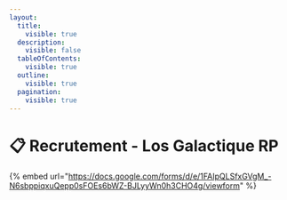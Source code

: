 ```yaml
---
layout:
  title:
    visible: true
  description:
    visible: false
  tableOfContents:
    visible: true
  outline:
    visible: true
  pagination:
    visible: true
---
```


# 📋 Recrutement - Los Galactique RP

{% embed url="https://docs.google.com/forms/d/e/1FAIpQLSfxGVgM_-N6sbppiqxuQepp0sFOEs6bWZ-BJLyyWn0h3CHO4g/viewform" %}
